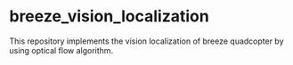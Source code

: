 # breeze_vision_localization
This repository implements the vision localization of breeze quadcopter by using optical flow algorithm.
